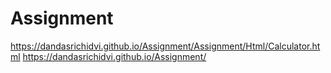 # Assignment

 https://dandasrichidvi.github.io/Assignment/Assignment/Html/Calculator.html
  https://dandasrichidvi.github.io/Assignment/
